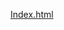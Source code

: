 [Index.html](https://github.com/user-attachments/files/21782895/Index.html)
<!DOCTYPE html>
<html lang="pt-BR">
<head>
    <meta charset="UTF-8">
    <meta name="viewport" content="width=device-width, initial-scale=1.0">
    <title>Rei das Chaves - Sistema de Preços</title>
    <style>
        :root {
            --cor-primaria: #4d9eff;
            --cor-secundaria: #0066cc;
            --cor-fundo: #333;
            --cor-card: #444;
            --cor-texto: #fff;
            --cor-borda: #555;
            --cor-destaque: #4CAF50;
            --cor-perigo: #ff3333;
            --cor-aviso: #ff9800;
        }
        
        body {
            font-family: 'Segoe UI', Arial, sans-serif;
            margin: 0;
            padding: 0;
            background-color: var(--cor-fundo);
            color: var(--cor-texto);
            line-height: 1.6;
        }
        
        .container {
            max-width: 800px;
            margin: 20px auto;
            background: var(--cor-card);
            padding: 20px;
            border-radius: 10px;
            box-shadow: 0 0 15px rgba(0,0,0,0.3);
            position: relative;
        }
        
        h1 {
            color: var(--cor-primaria);
            text-align: center;
            margin: 20px 0 30px;
            font-size: 28px;
        }
        
        h2 {
            color: var(--cor-primaria);
            margin-top: 25px;
            border-bottom: 1px solid var(--cor-borda);
            padding-bottom: 8px;
            font-size: 22px;
        }
        
        h3 {
            color: var(--cor-primaria);
            margin: 15px 0 10px;
            font-size: 18px;
        }
        
        .page {
            display: none;
            text-align: center;
        }
        
        .page.active {
            display: block;
        }
        
        .btn {
            display: block;
            width: 80%;
            padding: 12px;
            margin: 10px auto;
            background: var(--cor-secundaria);
            color: white;
            border: none;
            border-radius: 5px;
            cursor: pointer;
            font-size: 15px;
            transition: background 0.2s;
        }
        
        .btn:hover {
            background: #0055aa;
            transform: translateY(-1px);
        }
        
        .btn:active {
            transform: translateY(0);
        }
        
        .btn-voltar {
            width: 50%;
            background: #666;
            margin: 20px auto 0;
        }
        
        .btn-ano {
            display: inline-block;
            width: auto;
            min-width: 60px;
            padding: 8px 12px;
            margin: 5px;
            background: #555;
            color: white;
            border: none;
            border-radius: 4px;
            cursor: pointer;
            transition: all 0.2s;
        }
        
        .btn-ano:hover {
            background: var(--cor-primaria);
        }
        
        .btn-remover {
            background: var(--cor-perigo);
            margin-left: 5px;
            padding: 4px 8px;
            font-size: 12px;
            border-radius: 3px;
            border: none;
            color: white;
            cursor: pointer;
        }
        
        .btn-editar {
            background: var(--cor-aviso);
            width: 100px;
            margin: 10px auto;
        }
        
        .btn-salvar {
            background: var(--cor-destaque);
            margin: 20px auto;
            display: block;
            width: 150px;
        }
        
        .ficha-tecnica {
            margin: 20px auto;
            padding: 15px;
            background: var(--cor-borda);
            border-radius: 8px;
            max-width: 90%;
            text-align: left;
        }
        
        table {
            width: 100%;
            border-collapse: collapse;
            margin-bottom: 20px;
        }
        
        th, td {
            padding: 12px 10px;
            text-align: left;
            border-bottom: 1px solid var(--cor-card);
        }
        
        th {
            color: var(--cor-primaria);
            font-weight: normal;
        }
        
        td:first-child {
            width: 70%;
        }
        
        .hidden {
            display: none;
        }
        
        .item-container {
            display: inline-flex;
            align-items: center;
            margin: 5px;
            padding: 8px;
            background: var(--cor-card);
            border-radius: 5px;
        }
        
        .add-item-container {
            margin-top: 15px;
            padding: 15px;
            background: var(--cor-card);
            border-radius: 5px;
            text-align: center;
        }
        
        .novo-item-container {
            margin-top: 15px;
            padding: 15px;
            background: var(--cor-card);
            border-radius: 5px;
            display: flex;
            flex-wrap: wrap;
            gap: 10px;
            align-items: center;
            justify-content: center;
        }
        
        .observacao {
            margin-top: 20px;
            width: 100%;
            padding: 10px;
            background: var(--cor-card);
            border: 1px solid var(--cor-borda);
            color: var(--cor-texto);
            border-radius: 5px;
            min-height: 100px;
            font-family: inherit;
            resize: vertical;
        }
        
        .observacao-view {
            margin-top: 20px;
            padding: 15px;
            background: var(--cor-borda);
            border-radius: 5px;
            white-space: pre-wrap;
            line-height: 1.5;
        }
        
        .gerenciar-container {
            position: absolute;
            top: 20px;
            left: 20px;
            display: flex;
            gap: 10px;
        }
        
        .gerenciar-container .btn {
            width: auto;
            padding: 8px 12px;
            margin: 0;
            font-size: 13px;
        }
        
        .lista-container {
            margin-top: 50px;
        }
        
        .atalhos-info {
            position: fixed;
            bottom: 10px;
            right: 10px;
            background: rgba(0,0,0,0.7);
            padding: 8px 12px;
            border-radius: 5px;
            font-size: 12px;
            z-index: 100;
        }
        
        input[type="text"], 
        input[type="number"], 
        textarea,
        select {
            background: var(--cor-card);
            border: 1px solid var(--cor-borda);
            color: var(--cor-texto);
            padding: 10px;
            border-radius: 4px;
            font-family: inherit;
            font-size: 14px;
        }
        
        input[type="text"]:focus, 
        input[type="number"]:focus, 
        textarea:focus,
        select:focus {
            outline: none;
            border-color: var(--cor-primaria);
        }
        
        .backup-container {
            margin-top: 30px;
            padding: 20px;
            background: var(--cor-card);
            border-radius: 8px;
        }
        
        .backup-actions {
            display: flex;
            gap: 10px;
            justify-content: center;
            margin-top: 15px;
            flex-wrap: wrap;
        }
        
        .backup-actions .btn {
            width: auto;
            margin: 0;
        }
        
        .form-group {
            margin-bottom: 15px;
        }
        
        .form-group label {
            display: block;
            margin-bottom: 5px;
            color: var(--cor-primaria);
        }
        
        .alert {
            padding: 10px 15px;
            border-radius: 4px;
            margin: 15px 0;
            text-align: center;
        }
        
        .alert-success {
            background: rgba(76, 175, 80, 0.2);
            border: 1px solid var(--cor-destaque);
            color: #a5d6a7;
        }
        
        .alert-danger {
            background: rgba(255, 51, 51, 0.2);
            border: 1px solid var(--cor-perigo);
            color: #ffabab;
        }
        
        @media (max-width: 600px) {
            .container {
                margin: 10px;
                padding: 15px;
            }
            
            .gerenciar-container {
                position: static;
                justify-content: center;
                margin-bottom: 15px;
            }
            
            .btn {
                width: 90%;
            }
            
            .novo-item-container {
                flex-direction: column;
                align-items: stretch;
            }
        }
    </style>
</head>
<body>
    <div class="container">
        <h1>Rei das Chaves - Tabelas de Preço</h1>
        
        <!-- Página 1: Montadoras -->
        <div id="page-montadoras" class="page active">
            <div class="gerenciar-container">
                <button class="btn" onclick="mostrarGerenciarMontadoras()">Gerenciar</button>
                <button class="btn" onclick="mostrarBackupRestore()">Backup</button>
            </div>
            <h2>Montadoras</h2>
            <div id="lista-montadoras" class="lista-container"></div>
        </div>
        
        <!-- Página 1.5: Gerenciar Montadoras -->
        <div id="page-gerenciar-montadoras" class="page">
            <h2>Gerenciar Montadoras</h2>
            <div id="lista-montadoras-gerenciar"></div>
            <div class="add-item-container">
                <input type="text" id="nova-montadora" placeholder="Nome da Montadora" class="form-input">
                <button class="btn btn-add" onclick="adicionarMontadora()">Adicionar Montadora</button>
            </div>
            <button class="btn btn-voltar" onclick="voltarParaMontadoras()">Voltar</button>
        </div>
        
        <!-- Página 1.7: Backup e Restauração -->
        <div id="page-backup" class="page">
            <h2>Backup e Restauração</h2>
            <div class="backup-container">
                <h3>Exportar Dados</h3>
                <p>Exporte seus dados para um arquivo que pode ser salvo em um pen-drive.</p>
                <button class="btn btn-salvar" onclick="exportarDados()">Exportar para Arquivo</button>
                
                <h3>Importar Dados</h3>
                <p>Importe dados de um arquivo previamente exportado.</p>
                <div class="form-group">
                    <input type="file" id="import-file" accept=".json" style="display: none;">
                    <button class="btn" onclick="document.getElementById('import-file').click()">Selecionar Arquivo</button>
                    <button class="btn btn-salvar" onclick="importarDados()" style="margin-top: 10px;">Importar Dados</button>
                </div>
                
                <h3>Limpar Dados</h3>
                <p>Remove todos os dados do sistema. Esta ação não pode ser desfeita!</p>
                <button class="btn btn-remover" onclick="limparDados()" style="width: 200px;">Limpar Todos os Dados</button>
            </div>
            <button class="btn btn-voltar" onclick="voltarParaMontadoras()">Voltar</button>
        </div>
        
        <!-- Página 2: Modelos -->
        <div id="page-modelos" class="page">
            <div class="gerenciar-container">
                <button class="btn" onclick="mostrarGerenciarModelos()">Gerenciar</button>
                <button class="btn" onclick="voltarParaMontadoras()">Voltar</button>
            </div>
            <h2>Modelos da <span id="nome-montadora"></span></h2>
            <div id="lista-modelos" class="lista-container"></div>
        </div>
        
        <!-- Página 2.5: Gerenciar Modelos -->
        <div id="page-gerenciar-modelos" class="page">
            <h2>Gerenciar Modelos da <span id="nome-montadora-gerenciar"></span></h2>
            <div id="lista-modelos-gerenciar"></div>
            <div class="add-item-container">
                <input type="text" id="novo-modelo" placeholder="Nome do Modelo" class="form-input">
                <button class="btn btn-add" onclick="adicionarModelo()">Adicionar Modelo</button>
            </div>
            <button class="btn btn-voltar" onclick="voltarParaModelos()">Voltar para Modelos</button>
        </div>
        
        <!-- Página 3: Anos -->
        <div id="page-anos" class="page">
            <div class="gerenciar-container">
                <button class="btn" onclick="mostrarGerenciarAnos()">Gerenciar</button>
                <button class="btn" onclick="voltarParaModelos()">Voltar</button>
            </div>
            <h2>Anos do <span id="nome-modelo"></span></h2>
            <div id="lista-anos" class="lista-container"></div>
        </div>
        
        <!-- Página 3.5: Gerenciar Anos -->
        <div id="page-gerenciar-anos" class="page">
            <h2>Gerenciar Anos do <span id="nome-modelo-gerenciar"></span></h2>
            <div id="lista-anos-gerenciar"></div>
            <div class="add-item-container">
                <input type="number" id="novo-ano" placeholder="Ano" min="2000" max="2099" class="form-input">
                <button class="btn btn-add" onclick="adicionarAno()">Adicionar Ano</button>
            </div>
            <button class="btn btn-voltar" onclick="voltarParaAnos()">Voltar para Anos</button>
        </div>
        
        <!-- Página 4: Preço e Ficha -->
        <div id="page-preco" class="page">
            <h2><span id="nome-modelo-ano"></span></h2>
            <div class="ficha-tecnica">
                <div id="view-mode">
                    <table id="precos-table">
                        <thead>
                            <tr>
                                <th>Item</th>
                                <th>Preço</th>
                            </tr>
                        </thead>
                        <tbody></tbody>
                    </table>
                    <h3>Observações</h3>
                    <div id="observacao-view" class="observacao-view"></div>
                    <button id="btn-editar" class="btn btn-editar" onclick="entrarModoEdicao()">Editar</button>
                </div>
                
                <div id="edit-mode" class="hidden">
                    <table id="edit-table">
                        <thead>
                            <tr>
                                <th>Item</th>
                                <th>Preço</th>
                                <th>Ações</th>
                            </tr>
                        </thead>
                        <tbody></tbody>
                    </table>
                    <div class="novo-item-container">
                        <input type="text" id="novo-item-descricao" placeholder="Novo item" class="form-input">
                        <input type="text" id="novo-item-preco" placeholder="0,00" class="form-input">
                        <button class="btn btn-add" onclick="adicionarNovoItem()">Adicionar Item</button>
                    </div>
                    <h3>Observações Gerais</h3>
                    <textarea id="observacao-edit" class="observacao" placeholder="Adicione observações aqui..."></textarea>
                    <button class="btn btn-salvar" onclick="salvarPrecos()">Salvar (Enter)</button>
                    <button class="btn btn-voltar" onclick="sairModoEdicao()" style="width: 100px;">Cancelar</button>
                </div>
            </div>
            <button class="btn btn-voltar" onclick="voltarParaAnos()">Voltar</button>
        </div>
    </div>

    <div class="atalhos-info">
        Atalhos: Enter (Salvar) | Esc (Voltar)
    </div>

    <script>
        // Banco de dados inicial
        let database = JSON.parse(localStorage.getItem('igoldDatabase')) || {
            "Chevrolet": {
                "Onix": { 
                    "2023": { 
                        observacao: "Exemplo de observações para este modelo/ano",
                        configuracoes: {
                            "Abertura": { visivel: true, preco: "R$ 150,00", obs: "Inclui chave reserva" },
                            "Chave sem modelo Yale": { visivel: true, preco: "R$ 80,00", obs: "Sem chip" },
                            "Chave sem modelo Yale com controle": { visivel: true, preco: "R$ 120,00", obs: "Com chip" }
                        }
                    } 
                }
            }
        };

        let montadoraSelecionada = "";
        let modeloSelecionado = "";
        let anoSelecionado = "";
        let alertTimeout = null;

        // Funções básicas
        function salvarDatabase() {
            localStorage.setItem('igoldDatabase', JSON.stringify(database));
            mostrarAlerta('Dados salvos com sucesso!', 'success');
        }

        function criarSafeId(texto) {
            return texto.replace(/[^a-zA-Z0-9]/g, '-').toLowerCase();
        }

        function mostrarAlerta(mensagem, tipo = 'success') {
            // Remove alerta anterior se existir
            const alertaAnterior = document.querySelector('.alert');
            if (alertaAnterior) alertaAnterior.remove();
            
            // Limpa timeout anterior se existir
            if (alertTimeout) clearTimeout(alertTimeout);
            
            // Cria novo alerta
            const alerta = document.createElement('div');
            alerta.className = `alert alert-${tipo}`;
            alerta.textContent = mensagem;
            
            // Adiciona ao container
            const container = document.querySelector('.container');
            container.insertBefore(alerta, container.firstChild);
            
            // Remove após 5 segundos
            alertTimeout = setTimeout(() => {
                alerta.remove();
            }, 5000);
        }

        // Funções para backup e restauração
        function mostrarBackupRestore() {
            trocarPagina("page-backup");
        }

        function exportarDados() {
            try {
                const dataStr = JSON.stringify(database, null, 2);
                const dataUri = 'data:application/json;charset=utf-8,'+ encodeURIComponent(dataStr);
                
                const exportFileDefaultName = `igold-backup-${new Date().toISOString().split('T')[0]}.json`;
                
                const linkElement = document.createElement('a');
                linkElement.setAttribute('href', dataUri);
                linkElement.setAttribute('download', exportFileDefaultName);
                linkElement.click();
                
                mostrarAlerta('Backup exportado com sucesso!', 'success');
            } catch (error) {
                console.error('Erro ao exportar dados:', error);
                mostrarAlerta('Erro ao exportar dados!', 'danger');
            }
        }

        function importarDados() {
            const fileInput = document.getElementById('import-file');
            const file = fileInput.files[0];
            
            if (!file) {
                mostrarAlerta('Nenhum arquivo selecionado!', 'danger');
                return;
            }
            
            const reader = new FileReader();
            
            reader.onload = function(e) {
                try {
                    const importedData = JSON.parse(e.target.result);
                    
                    if (!importedData || typeof importedData !== 'object') {
                        throw new Error('Formato de arquivo inválido');
                    }
                    
                    if (confirm('Deseja substituir todos os dados atuais pelos dados importados?')) {
                        database = importedData;
                        salvarDatabase();
                        mostrarAlerta('Dados importados com sucesso!', 'success');
                        voltarParaMontadoras();
                    }
                } catch (error) {
                    console.error('Erro ao importar dados:', error);
                    mostrarAlerta('Erro ao importar dados! Arquivo inválido.', 'danger');
                }
            };
            
            reader.onerror = function() {
                mostrarAlerta('Erro ao ler o arquivo!', 'danger');
            };
            
            reader.readAsText(file);
        }

        function limparDados() {
            if (confirm('ATENÇÃO: Isso irá apagar TODOS os dados do sistema. Deseja continuar?')) {
                localStorage.removeItem('igoldDatabase');
                database = {
                    "Chevrolet": {
                        "Onix": { 
                            "2023": { 
                                observacao: "",
                                configuracoes: {
                                    "Abertura": { visivel: true, preco: "R$ 150,00", obs: "" },
                                    "Chave sem modelo Yale": { visivel: true, preco: "R$ 80,00", obs: "" }
                                }
                            } 
                        }
                    }
                };
                salvarDatabase();
                mostrarAlerta('Todos os dados foram apagados!', 'success');
                voltarParaMontadoras();
            }
        }

        // Funções para montadoras
        function mostrarGerenciarMontadoras() {
            gerarListaMontadorasGerenciar();
            trocarPagina("page-gerenciar-montadoras");
        }

        function gerarListaMontadoras() {
            const lista = document.getElementById("lista-montadoras");
            lista.innerHTML = "";
            
            Object.keys(database).sort().forEach(montadora => {
                const btn = document.createElement("button");
                btn.className = "btn";
                btn.textContent = montadora;
                btn.onclick = () => mostrarModelos(montadora);
                lista.appendChild(btn);
            });
        }

        function gerarListaMontadorasGerenciar() {
            const lista = document.getElementById("lista-montadoras-gerenciar");
            lista.innerHTML = "";
            
            Object.keys(database).sort().forEach(montadora => {
                const container = document.createElement("div");
                container.className = "item-container";
                container.innerHTML = `
                    <span>${montadora}</span>
                    <button class="btn-remover" onclick="removerMontadora('${montadora.replace(/'/g, "\\'")}')">Remover</button>
                `;
                lista.appendChild(container);
            });
        }

        function adicionarMontadora() {
            const input = document.getElementById("nova-montadora");
            const nome = input.value.trim();
            
            if (!nome) {
                mostrarAlerta("Por favor, insira um nome para a montadora", 'danger');
                return;
            }
            
            if (database[nome]) {
                mostrarAlerta("Esta montadora já existe", 'danger');
                return;
            }
            
            database[nome] = {};
            input.value = "";
            gerarListaMontadorasGerenciar();
            gerarListaMontadoras();
            salvarDatabase();
            mostrarAlerta(`Montadora "${nome}" adicionada com sucesso!`, 'success');
        }

        function removerMontadora(montadora) {
            if (confirm(`Remover a montadora ${montadora} e todos seus modelos e anos?`)) {
                delete database[montadora];
                gerarListaMontadorasGerenciar();
                gerarListaMontadoras();
                salvarDatabase();
                mostrarAlerta(`Montadora "${montadora}" removida com sucesso!`, 'success');
            }
        }

        // Funções para modelos
        function mostrarGerenciarModelos() {
            document.getElementById("nome-montadora-gerenciar").textContent = montadoraSelecionada;
            gerarListaModelosGerenciar();
            trocarPagina("page-gerenciar-modelos");
        }

        function gerarListaModelos() {
            const lista = document.getElementById("lista-modelos");
            lista.innerHTML = "";
            
            if (!database[montadoraSelecionada]) return;
            
            Object.keys(database[montadoraSelecionada]).sort().forEach(modelo => {
                const btn = document.createElement("button");
                btn.className = "btn";
                btn.textContent = modelo;
                btn.onclick = () => mostrarAnos(modelo);
                lista.appendChild(btn);
            });
        }

        function gerarListaModelosGerenciar() {
            const lista = document.getElementById("lista-modelos-gerenciar");
            lista.innerHTML = "";
            
            Object.keys(database[montadoraSelecionada]).sort().forEach(modelo => {
                const container = document.createElement("div");
                container.className = "item-container";
                container.innerHTML = `
                    <span>${modelo}</span>
                    <button class="btn-remover" onclick="removerModelo('${modelo.replace(/'/g, "\\'")}')">Remover</button>
                `;
                lista.appendChild(container);
            });
        }

        function adicionarModelo() {
            const input = document.getElementById("novo-modelo");
            const nome = input.value.trim();
            
            if (!nome) {
                mostrarAlerta("Por favor, insira um nome para o modelo", 'danger');
                return;
            }
            
            if (database[montadoraSelecionada][nome]) {
                mostrarAlerta("Este modelo já existe", 'danger');
                return;
            }
            
            database[montadoraSelecionada][nome] = {
                "2023": { 
                    observacao: "",
                    configuracoes: {
                        "Abertura": { visivel: true, preco: "R$ 150,00", obs: "" },
                        "Chave sem modelo Yale": { visivel: true, preco: "R$ 80,00", obs: "" }
                    }
                }
            };
            
            input.value = "";
            gerarListaModelosGerenciar();
            gerarListaModelos();
            salvarDatabase();
            mostrarAlerta(`Modelo "${nome}" adicionado com sucesso!`, 'success');
        }

        function removerModelo(modelo) {
            if (confirm(`Remover o modelo ${modelo} e todos seus anos?`)) {
                delete database[montadoraSelecionada][modelo];
                gerarListaModelosGerenciar();
                gerarListaModelos();
                salvarDatabase();
                mostrarAlerta(`Modelo "${modelo}" removido com sucesso!`, 'success');
            }
        }

        // Funções para anos
        function mostrarGerenciarAnos() {
            document.getElementById("nome-modelo-gerenciar").textContent = modeloSelecionado;
            gerarListaAnosGerenciar();
            trocarPagina("page-gerenciar-anos");
        }

        function gerarListaAnos() {
            const lista = document.getElementById("lista-anos");
            lista.innerHTML = "";
            
            Object.keys(database[montadoraSelecionada][modeloSelecionado])
                .sort((a, b) => b - a) // Ordena do mais novo para o mais antigo
                .forEach(ano => {
                    const btn = document.createElement("button");
                    btn.className = "btn-ano";
                    btn.textContent = ano;
                    btn.onclick = () => mostrarPreco(ano);
                    lista.appendChild(btn);
                });
        }

        function gerarListaAnosGerenciar() {
            const lista = document.getElementById("lista-anos-gerenciar");
            lista.innerHTML = "";
            
            Object.keys(database[montadoraSelecionada][modeloSelecionado])
                .sort((a, b) => b - a)
                .forEach(ano => {
                    const container = document.createElement("div");
                    container.className = "item-container";
                    container.innerHTML = `
                        <span>${ano}</span>
                        <button class="btn-remover" onclick="removerAno('${ano}')">Remover</button>
                    `;
                    lista.appendChild(container);
                });
        }

        function adicionarAno() {
            const input = document.getElementById("novo-ano");
            const ano = input.value.trim();
            
            if (!ano || ano.length !== 4 || isNaN(ano)) {
                mostrarAlerta("Ano inválido (deve ser um número de 4 dígitos)", 'danger');
                return;
            }
            
            if (database[montadoraSelecionada][modeloSelecionado][ano]) {
                mostrarAlerta("Este ano já existe", 'danger');
                return;
            }
            
            database[montadoraSelecionada][modeloSelecionado][ano] = {
                observacao: "",
                configuracoes: {
                    "Abertura": { visivel: true, preco: "R$ 150,00", obs: "" },
                    "Chave sem modelo Yale": { visivel: true, preco: "R$ 80,00", obs: "" }
                }
            };
            
            input.value = "";
            gerarListaAnosGerenciar();
            gerarListaAnos();
            salvarDatabase();
            mostrarAlerta(`Ano ${ano} adicionado com sucesso!`, 'success');
        }

        function removerAno(ano) {
            if (confirm(`Remover o ano ${ano}?`)) {
                delete database[montadoraSelecionada][modeloSelecionado][ano];
                gerarListaAnosGerenciar();
                gerarListaAnos();
                salvarDatabase();
                mostrarAlerta(`Ano ${ano} removido com sucesso!`, 'success');
            }
        }

        // Funções para preços
        function mostrarPreco(ano) {
            anoSelecionado = ano;
            document.getElementById("nome-modelo-ano").textContent = `${montadoraSelecionada} ${modeloSelecionado} ${ano}`;
            
            document.getElementById("view-mode").classList.remove("hidden");
            document.getElementById("edit-mode").classList.add("hidden");
            
            const table = document.getElementById("precos-table").querySelector('tbody');
            table.innerHTML = "";
            
            const dados = database[montadoraSelecionada][modeloSelecionado][ano];
            
            Object.entries(dados.configuracoes).forEach(([descricao, config]) => {
                if (config.visivel) {
                    const row = table.insertRow();
                    row.innerHTML = `
                        <td>${descricao}${config.obs ? `<div style="font-size:12px;color:#ccc">${config.obs}</div>` : ''}</td>
                        <td>${config.preco}</td>
                    `;
                }
            });
            
            document.getElementById("observacao-view").textContent = dados.observacao || "Nenhuma observação";
            trocarPagina("page-preco");
        }

        function entrarModoEdicao() {
            document.getElementById("view-mode").classList.add("hidden");
            document.getElementById("edit-mode").classList.remove("hidden");
            
            const table = document.getElementById("edit-table").querySelector('tbody');
            table.innerHTML = "";
            
            const dados = database[montadoraSelecionada][modeloSelecionado][anoSelecionado];
            
            Object.entries(dados.configuracoes).forEach(([descricao, config]) => {
                const safeId = criarSafeId(descricao);
                const valorSemRS = config.preco.replace('R$', '').trim();
                
                const row = table.insertRow();
                row.innerHTML = `
                    <td>
                        <input type="text" id="${safeId}-desc" class="form-input" 
                               value="${descricao}" style="width: 100%;">
                        <input type="text" id="${safeId}-obs" class="form-input" 
                               placeholder="Observação" value="${config.obs || ''}" style="width: 100%; margin-top: 5px;">
                    </td>
                    <td>
                        <input type="text" id="${safeId}-edit" value="${valorSemRS}" 
                               class="form-input" style="width:80px;text-align:right">
                    </td>
                    <td>
                        <button class="btn-remover" onclick="removerItem('${descricao.replace(/'/g, "\\'")}')">Remover</button>
                    </td>
                `;
            });
            
            document.getElementById("observacao-edit").value = dados.observacao || "";
            
            // Focar no primeiro campo de edição
            setTimeout(() => {
                const firstInput = document.querySelector('#edit-table input');
                if (firstInput) firstInput.focus();
            }, 100);
        }

        function sairModoEdicao() {
            document.getElementById("view-mode").classList.remove("hidden");
            document.getElementById("edit-mode").classList.add("hidden");
        }

        function salvarPrecos() {
            const dados = database[montadoraSelecionada][modeloSelecionado][anoSelecionado];
            const novasConfiguracoes = {};
            
            // Primeiro, coletamos todos os dados editados
            const configuracoesEditadas = {};
            Object.entries(dados.configuracoes).forEach(([descricaoOriginal, config]) => {
                const safeId = criarSafeId(descricaoOriginal);
                const novaDescricao = document.getElementById(`${safeId}-desc`).value.trim();
                const novoPreco = document.getElementById(`${safeId}-edit`).value.trim();
                const novaObs = document.getElementById(`${safeId}-obs`).value.trim();
                
                // Formata o preço corretamente
                let precoFormatado = "R$ 0,00";
                if (novoPreco) {
                    if (!isNaN(novoPreco.replace(',', '.'))) {
                        const valorNumerico = parseFloat(novoPreco.replace(',', '.'));
                        precoFormatado = "R$ " + valorNumerico.toFixed(2).replace('.', ',');
                    } else {
                        precoFormatado = "R$ " + novoPreco;
                    }
                }
                
                configuracoesEditadas[novaDescricao] = {
                    visivel: true,
                    preco: precoFormatado,
                    obs: novaObs
                };
            });
            
            // Atualizamos as configurações com os dados editados
            dados.configuracoes = configuracoesEditadas;
            dados.observacao = document.getElementById("observacao-edit").value;
            
            mostrarPreco(anoSelecionado);
            salvarDatabase();
        }

        function adicionarNovoItem() {
            const descInput = document.getElementById("novo-item-descricao");
            const precoInput = document.getElementById("novo-item-preco");
            const descricao = descInput.value.trim();
            let preco = precoInput.value.trim();
            
            if (!descricao) {
                mostrarAlerta("Descrição é obrigatória", 'danger');
                return;
            }
            
            const dados = database[montadoraSelecionada][modeloSelecionado][anoSelecionado];
            if (dados.configuracoes[descricao]) {
                mostrarAlerta("Item já existe", 'danger');
                return;
            }
            
            // Formata o preço corretamente
            if (preco && !isNaN(preco.replace(',', '.'))) {
                preco = parseFloat(preco.replace(',', '.')).toFixed(2);
                preco = preco.replace('.', ',');
            } else {
                preco = "0,00";
            }
            
            dados.configuracoes[descricao] = {
                visivel: true,
                preco: "R$ " + preco,
                obs: ""
            };
            
            descInput.value = "";
            precoInput.value = "";
            entrarModoEdicao();
            salvarDatabase();
            mostrarAlerta(`Item "${descricao}" adicionado com sucesso!`, 'success');
        }

        function removerItem(descricao) {
            if (confirm(`Remover o item "${descricao}"?`)) {
                delete database[montadoraSelecionada][modeloSelecionado][anoSelecionado].configuracoes[descricao];
                entrarModoEdicao();
                salvarDatabase();
                mostrarAlerta(`Item "${descricao}" removido com sucesso!`, 'success');
            }
        }

        // Funções de navegação
        function trocarPagina(idPagina) {
            document.querySelectorAll(".page").forEach(page => page.classList.remove("active"));
            document.getElementById(idPagina).classList.add("active");
            window.scrollTo(0, 0);
        }

        function mostrarModelos(montadora) {
            montadoraSelecionada = montadora;
            document.getElementById("nome-montadora").textContent = montadora;
            gerarListaModelos();
            trocarPagina("page-modelos");
        }

        function mostrarAnos(modelo) {
            modeloSelecionado = modelo;
            document.getElementById("nome-modelo").textContent = modelo;
            gerarListaAnos();
            trocarPagina("page-anos");
        }

        function voltarParaMontadoras() { 
            gerarListaMontadoras();
            trocarPagina("page-montadoras"); 
        }
        
        function voltarParaModelos() { 
            gerarListaModelos();
            trocarPagina("page-modelos"); 
        }
        
        function voltarParaAnos() { 
            gerarListaAnos();
            trocarPagina("page-anos"); 
        }

        // Manipulador de eventos de teclado
        document.addEventListener('keydown', function(event) {
            // Enter para salvar quando estiver editando
            if (event.key === 'Enter' && !document.getElementById('edit-mode').classList.contains('hidden')) {
                salvarPrecos();
                event.preventDefault();
            }
            
            // Esc para voltar
            if (event.key === 'Escape') {
                if (document.getElementById('page-preco').classList.contains('active')) {
                    if (document.getElementById('edit-mode').classList.contains('hidden')) {
                        voltarParaAnos();
                    } else {
                        sairModoEdicao();
                    }
                } else if (document.getElementById('page-anos').classList.contains('active')) {
                    voltarParaModelos();
                } else if (document.getElementById('page-modelos').classList.contains('active')) {
                    voltarParaMontadoras();
                } else if (document.getElementById('page-gerenciar-montadoras').classList.contains('active') || 
                           document.getElementById('page-gerenciar-modelos').classList.contains('active') || 
                           document.getElementById('page-gerenciar-anos').classList.contains('active') ||
                           document.getElementById('page-backup').classList.contains('active')) {
                    history.back();
                }
                event.preventDefault();
            }
        });

        // Inicialização
        gerarListaMontadoras();
    </script>
</body>
</html>
